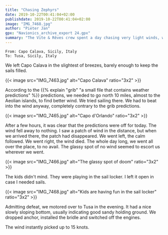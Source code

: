 ```yaml
---
title: "Chasing Zephyrs"
date: 2019-10-22T00:41:04+02:00
publishdate: 2019-10-22T00:41:04+02:00
image: "IMG_7468.jpg"
author: "Pieter Jan"
gpx: "Navionics_archive_export 24.gpx"
summary: "The Vite & Rêves crew spent a day chasing very light winds, without much success."
---
```


`From: Capo Calava, Sicily, Italy`<br/>
`To: Tusa, Sicily, Italy`

We left Capo Calava in the slightest of breezes, barely enough to keep the sails filled.

{{< image src="IMG_7463.jpg" alt="Capo Calava" ratio="3x2" >}}

According to the {{% explain "grib" "a small file that contains weather predictions" %}} predictions, we needed to go north 10 miles, almost to the Aeolian islands, to find better wind. We tried sailing there. We had to beat into the wind anyway, completely contrary to the grib predictions.

{{< image src="IMG_7465.jpg" alt="Capo d'Orlando" ratio="3x2" >}}

After a few hours, it was clear that the predictions were off for today. The wind fell away to nothing. I saw a patch of wind in the distance, but when we arrived there, the patch had disappeared. We went left, the calm followed. We went right, the wind died. The whole day long, we went all over the place, to no avail. The glassy spot of no wind seemed to escort us wherever we went.

{{< image src="IMG_7466.jpg" alt="The glassy spot of doom" ratio="3x2" >}}

The kids didn't mind. They were playing in the sail locker. I left it open in case I needed sails.

{{< image src="IMG_7468.jpg" alt="Kids are having fun in the sail locker" ratio="3x2" >}}

Admitting defeat, we motored over to Tusa in the evening. It had a nice slowly sloping bottom, usually indicating good sandy holding ground. We dropped anchor, installed the bridle and switched off the engines.

The wind instantly picked up to 15 knots.
